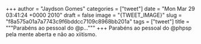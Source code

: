 
+++
author = "Jaydson Gomes"
categories = ["tweet"]
date = "Mon Mar 29 03:41:24 +0000 2010"
draft = false
image = "{TWEET_IMAGE}"
slug = "f8a575a01a7a7743c9f6bddcc7109c8968bb201a"
tags = ["tweet"]
title = """Parabéns ao pessoal do @p..."""
+++
Parabéns ao pessoal do @phpsp pela mente aberta e não ao xiitismo.
